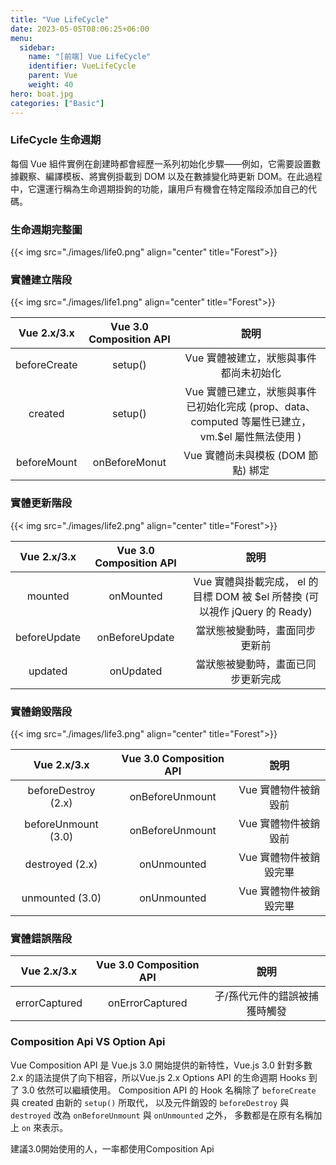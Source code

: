 ```yaml
---
title: "Vue LifeCycle"
date: 2023-05-05T08:06:25+06:00
menu:
  sidebar:
    name: "[前端] Vue LifeCycle"
    identifier: VueLifeCycle
    parent: Vue
    weight: 40
hero: boat.jpg
categories: ["Basic"]
---
```



### LifeCycle 生命週期 
每個 Vue 組件實例在創建時都會經歷一系列初始化步驟——例如，它需要設置數據觀察、編譯模板、將實例掛載到 DOM 以及在數據變化時更新 DOM。在此過程中，它還運行稱為生命週期掛鉤的功能，讓用戶有機會在特定階段添加自己的代碼。


### 生命週期完整圖
{{< img src="./images/life0.png" align="center" title="Forest">}}

### 實體建立階段

{{< img src="./images/life1.png" align="center" title="Forest">}}

|Vue 2.x/3.x   |Vue 3.0 Composition API| 說明 |
|:------:|:---:|:------:|
| beforeCreate | setup()  | Vue 實體被建立，狀態與事件都尚未初始化 |
| created      | setup()  | Vue 實體已建立，狀態與事件已初始化完成 (prop、data、computed 等屬性已建立，vm.$el 屬性無法使用 ) |
| beforeMount | onBeforeMonut  |  Vue 實體尚未與模板 (DOM 節點) 綁定   |                                 

### 實體更新階段

{{< img src="./images/life2.png" align="center" title="Forest">}}

|Vue 2.x/3.x   | Vue 3.0 Composition API| 說明 |
|:------:|:---:|:------:|
|mounted | onMounted  | Vue 實體與掛載完成， el 的目標 DOM 被 $el 所替換 (可以視作 jQuery 的 Ready) |
| beforeUpdate     | onBeforeUpdate  | 當狀態被變動時，畫面同步更新前 |
|updated | onUpdated  |  當狀態被變動時，畫面已同步更新完成   |  
### 實體銷毀階段

{{< img src="./images/life3.png" align="center" title="Forest">}}

|Vue 2.x/3.x   | Vue 3.0 Composition API| 說明 |
|:------:|:---:|:------:|
|beforeDestroy (2.x) | onBeforeUnmount  | Vue 實體物件被銷毀前 |
|beforeUnmount (3.0) | onBeforeUnmount  | Vue 實體物件被銷毀前 |
|destroyed (2.x) | onUnmounted  | Vue 實體物件被銷毀完畢 |
|unmounted (3.0) | onUnmounted  | Vue 實體物件被銷毀完畢 |

### 實體錯誤階段

|Vue 2.x/3.x   | Vue 3.0 Composition API| 說明 |
|:------:|:---:|:------:|
|errorCaptured |onErrorCaptured  | 子/孫代元件的錯誤被捕獲時觸發 |

### Composition Api VS Option Api
Vue Composition API 是 Vue.js 3.0 開始提供的新特性，Vue.js 3.0 針對多數 2.x 的語法提供了向下相容，所以Vue.js 2.x Options API 的生命週期 Hooks 到了 3.0 依然可以繼續使用。 Composition API 的 Hook 名稱除了 `beforeCreate` 與 created 由新的 `setup()` 所取代， 以及元件銷毀的 `beforeDestroy` 與 `destroyed` 改為 `onBeforeUnmount` 與 `onUnmounted` 之外， 多數都是在原有名稱加上 `on` 來表示。

建議3.0開始使用的人，一率都使用Composition Api

